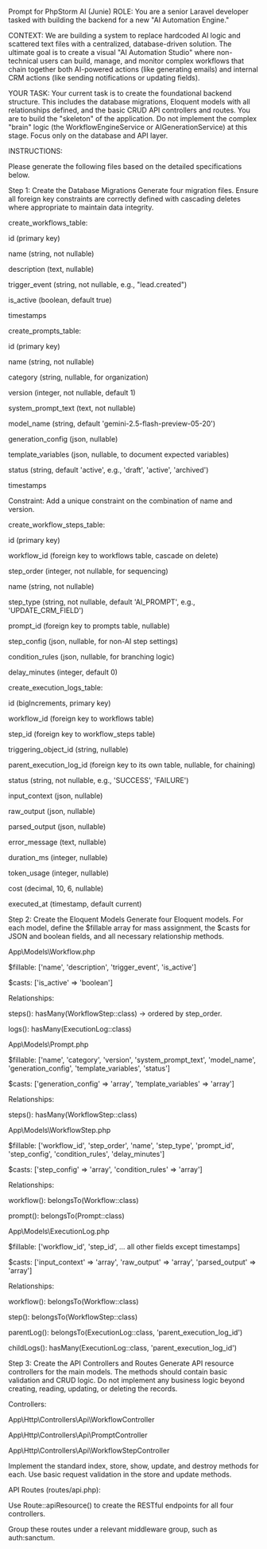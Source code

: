 Prompt for PhpStorm AI (Junie)
ROLE: You are a senior Laravel developer tasked with building the backend for a new "AI Automation Engine."

CONTEXT: We are building a system to replace hardcoded AI logic and scattered text files with a centralized, database-driven solution. The ultimate goal is to create a visual "AI Automation Studio" where non-technical users can build, manage, and monitor complex workflows that chain together both AI-powered actions (like generating emails) and internal CRM actions (like sending notifications or updating fields).

YOUR TASK: Your current task is to create the foundational backend structure. This includes the database migrations, Eloquent models with all relationships defined, and the basic CRUD API controllers and routes. You are to build the "skeleton" of the application. Do not implement the complex "brain" logic (the WorkflowEngineService or AIGenerationService) at this stage. Focus only on the database and API layer.

INSTRUCTIONS:

Please generate the following files based on the detailed specifications below.

Step 1: Create the Database Migrations
Generate four migration files. Ensure all foreign key constraints are correctly defined with cascading deletes where appropriate to maintain data integrity.

create_workflows_table:

id (primary key)

name (string, not nullable)

description (text, nullable)

trigger_event (string, not nullable, e.g., "lead.created")

is_active (boolean, default true)

timestamps

create_prompts_table:

id (primary key)

name (string, not nullable)

category (string, nullable, for organization)

version (integer, not nullable, default 1)

system_prompt_text (text, not nullable)

model_name (string, default 'gemini-2.5-flash-preview-05-20')

generation_config (json, nullable)

template_variables (json, nullable, to document expected variables)

status (string, default 'active', e.g., 'draft', 'active', 'archived')

timestamps

Constraint: Add a unique constraint on the combination of name and version.

create_workflow_steps_table:

id (primary key)

workflow_id (foreign key to workflows table, cascade on delete)

step_order (integer, not nullable, for sequencing)

name (string, not nullable)

step_type (string, not nullable, default 'AI_PROMPT', e.g., 'UPDATE_CRM_FIELD')

prompt_id (foreign key to prompts table, nullable)

step_config (json, nullable, for non-AI step settings)

condition_rules (json, nullable, for branching logic)

delay_minutes (integer, default 0)

create_execution_logs_table:

id (bigIncrements, primary key)

workflow_id (foreign key to workflows table)

step_id (foreign key to workflow_steps table)

triggering_object_id (string, nullable)

parent_execution_log_id (foreign key to its own table, nullable, for chaining)

status (string, not nullable, e.g., 'SUCCESS', 'FAILURE')

input_context (json, nullable)

raw_output (json, nullable)

parsed_output (json, nullable)

error_message (text, nullable)

duration_ms (integer, nullable)

token_usage (integer, nullable)

cost (decimal, 10, 6, nullable)

executed_at (timestamp, default current)

Step 2: Create the Eloquent Models
Generate four Eloquent models. For each model, define the $fillable array for mass assignment, the $casts for JSON and boolean fields, and all necessary relationship methods.

App\Models\Workflow.php

$fillable: ['name', 'description', 'trigger_event', 'is_active']

$casts: ['is_active' => 'boolean']

Relationships:

steps(): hasMany(WorkflowStep::class) -> ordered by step_order.

logs(): hasMany(ExecutionLog::class)

App\Models\Prompt.php

$fillable: ['name', 'category', 'version', 'system_prompt_text', 'model_name', 'generation_config', 'template_variables', 'status']

$casts: ['generation_config' => 'array', 'template_variables' => 'array']

Relationships:

steps(): hasMany(WorkflowStep::class)

App\Models\WorkflowStep.php

$fillable: ['workflow_id', 'step_order', 'name', 'step_type', 'prompt_id', 'step_config', 'condition_rules', 'delay_minutes']

$casts: ['step_config' => 'array', 'condition_rules' => 'array']

Relationships:

workflow(): belongsTo(Workflow::class)

prompt(): belongsTo(Prompt::class)

App\Models\ExecutionLog.php

$fillable: ['workflow_id', 'step_id', ... all other fields except timestamps]

$casts: ['input_context' => 'array', 'raw_output' => 'array', 'parsed_output' => 'array']

Relationships:

workflow(): belongsTo(Workflow::class)

step(): belongsTo(WorkflowStep::class)

parentLog(): belongsTo(ExecutionLog::class, 'parent_execution_log_id')

childLogs(): hasMany(ExecutionLog::class, 'parent_execution_log_id')

Step 3: Create the API Controllers and Routes
Generate API resource controllers for the main models. The methods should contain basic validation and CRUD logic. Do not implement any business logic beyond creating, reading, updating, or deleting the records.

Controllers:

App\Http\Controllers\Api\WorkflowController

App\Http\Controllers\Api\PromptController

App\Http\Controllers\Api\WorkflowStepController

Implement the standard index, store, show, update, and destroy methods for each. Use basic request validation in the store and update methods.

API Routes (routes/api.php):

Use Route::apiResource() to create the RESTful endpoints for all four controllers.

Group these routes under a relevant middleware group, such as auth:sanctum.
